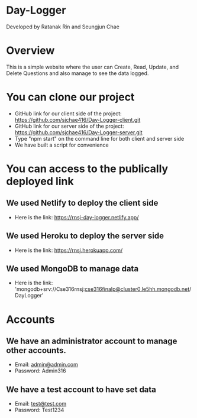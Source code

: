 # Day-Logger

Developed by Ratanak Rin and Seungjun Chae

# Overview

This is a simple website where the user can Create, Read, Update, and Delete Questions and also manage to see the data logged.

# You can clone our project

- GitHub link for our client side of the project: https://github.com/sjchae416/Day-Logger-client.git
- GitHub link for our server side of the project: https://github.com/sjchae416/Day-Logger-server.git
- Type "npm start" on the command line for both client and server side
- We have built a script for convenience

# You can access to the publically deployed link

## We used Netlify to deploy the client side

- Here is the link: https://rnsj-day-logger.netlify.app/

## We used Heroku to deploy the server side

- Here is the link: https://rnsj.herokuapp.com/

## We used MongoDB to manage data

- Here is the link: 'mongodb+srv://Cse316rnsj:cse316finalp@cluster0.le5hh.mongodb.net/DayLogger'

# Accounts

## We have an administrator account to manage other accounts.

- Email: admin@admin.com
- Password: Admin316

## We have a test account to have set data

- Email: test@test.com
- Password: Test1234
